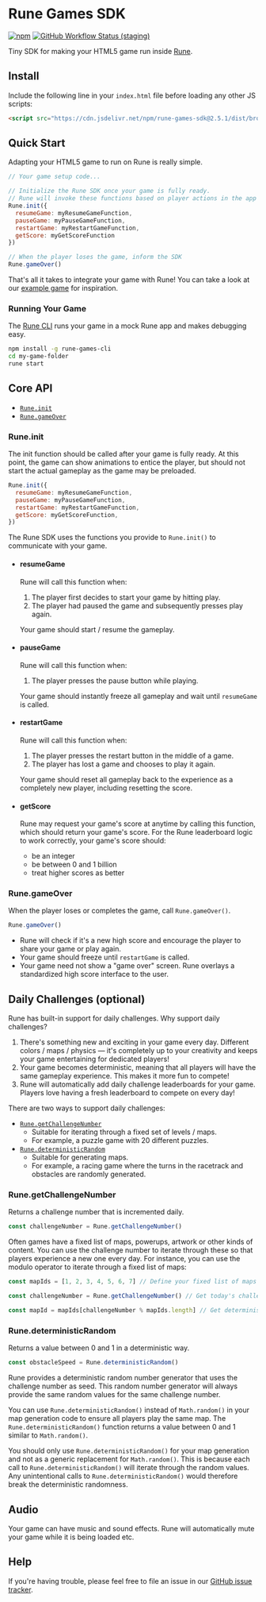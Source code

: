 # Rune Games SDK

[![npm](https://img.shields.io/npm/v/rune-games-sdk)](https://www.npmjs.com/package/rune-games-sdk) [![GitHub Workflow Status (staging)](https://img.shields.io/github/workflow/status/rune/rune-games-sdk/CI/staging)](https://github.com/rune/rune-games-sdk/actions/workflows/CI.yml?query=branch%3Astaging)

Tiny SDK for making your HTML5 game run inside [Rune](https://play.google.com/store/apps/details?id=ai.rune.tincan).

## Install

Include the following line in your `index.html` file before loading any other JS scripts:

```html
<script src="https://cdn.jsdelivr.net/npm/rune-games-sdk@2.5.1/dist/browser.min.js"></script>
```

## Quick Start
Adapting your HTML5 game to run on Rune is really simple.

```js
// Your game setup code...

// Initialize the Rune SDK once your game is fully ready.
// Rune will invoke these functions based on player actions in the app interface.
Rune.init({
  resumeGame: myResumeGameFunction,
  pauseGame: myPauseGameFunction,
  restartGame: myRestartGameFunction,
  getScore: myGetScoreFunction
})

// When the player loses the game, inform the SDK
Rune.gameOver()
```

That's all it takes to integrate your game with Rune! You can take a look at our [example game](https://github.com/rune/rune-games-sdk/blob/staging/examples/breakout/index.js) for inspiration.

### Running Your Game

The [Rune CLI](https://github.com/rune/rune-games-cli) runs your game in a mock Rune app and makes debugging easy.

```bash
npm install -g rune-games-cli
cd my-game-folder
rune start
```

## Core API

- [`Rune.init`](https://github.com/rune/rune-games-sdk#runeinit)
- [`Rune.gameOver`](https://github.com/rune/rune-games-sdk#runegameover)

### Rune.init
The init function should be called after your game is fully ready. At this point, the game can show animations to entice the player, but should not start the actual gameplay as the game may be preloaded.

```js
Rune.init({
  resumeGame: myResumeGameFunction,
  pauseGame: myPauseGameFunction,
  restartGame: myRestartGameFunction,
  getScore: myGetScoreFunction,
})
```

The Rune SDK uses the functions you provide to `Rune.init()` to communicate with your game.

- #### resumeGame
  Rune will call this function when:
  1. The player first decides to start your game by hitting play.
  2. The player had paused the game and subsequently presses play again.
  
  Your game should start / resume the gameplay.

- #### pauseGame
  Rune will call this function when:
  1. The player presses the pause button while playing.
  
  Your game should instantly freeze all gameplay and wait until `resumeGame` is called.

- #### restartGame
  Rune will call this function when:
  1. The player presses the restart button in the middle of a game.
  2. The player has lost a game and chooses to play it again.

  Your game should reset all gameplay back to the experience as a completely new player, including resetting the score.

- #### getScore
  Rune may request your game's score at anytime by calling this function, which should return your game's score. For the Rune leaderboard logic to work correctly, your game's score should:
  - be an integer
  - be between 0 and 1 billion
  - treat higher scores as better

### Rune.gameOver
When the player loses or completes the game, call `Rune.gameOver()`.

```js
Rune.gameOver()
```

- Rune will check if it's a new high score and encourage the player to share your game or play again.
- Your game should freeze until `restartGame` is called. 
- Your game need not show a "game over" screen. Rune overlays a standardized high score interface to the user.

## Daily Challenges (optional)
Rune has built-in support for daily challenges. Why support daily challenges?
1. There's something new and exciting in your game every day. Different colors / maps / physics — it's completely up to your creativity and keeps your game entertaining for dedicated players!
2. Your game becomes deterministic, meaning that all players will have the same gameplay experience. This makes it more fun to compete!
3. Rune will automatically add daily challenge leaderboards for your game. Players love having a fresh leaderboard to compete on every day!

There are two ways to support daily challenges:

- [`Rune.getChallengeNumber`](https://github.com/rune/rune-games-sdk#runegetchallengenumber)
    - Suitable for iterating through a fixed set of levels / maps.
    - For example, a puzzle game with 20 different puzzles.
- [`Rune.deterministicRandom`](https://github.com/rune/rune-games-sdk#runedeterministicrandom)
    - Suitable for generating maps.
    - For example, a racing game where the turns in the racetrack and obstacles are randomly generated.

### Rune.getChallengeNumber
Returns a challenge number that is incremented daily.
```js
const challengeNumber = Rune.getChallengeNumber()
```

Often games have a fixed list of maps, powerups, artwork or other kinds of content. You can use the challenge number to iterate through these so that players experience a new one every day. For instance, you can use the modulo operator to iterate through a fixed list of maps:

```js
const mapIds = [1, 2, 3, 4, 5, 6, 7] // Define your fixed list of maps

const challengeNumber = Rune.getChallengeNumber() // Get today's challenge number

const mapId = mapIds[challengeNumber % mapIds.length] // Get deterministic mapId
```


### Rune.deterministicRandom

Returns a value between 0 and 1 in a deterministic way.

```js
const obstacleSpeed = Rune.deterministicRandom()
```

Rune provides a deterministic random number generator that uses the challenge number as seed. This random number generator will always provide the same random values for the same challenge number.

You can use `Rune.deterministicRandom()` instead of `Math.random()` in your map generation code to ensure all players play the same map. The `Rune.deterministicRandom()` function returns a value between 0 and 1 similar to `Math.random()`.

You should only use `Rune.deterministicRandom()` for your map generation and not as a generic replacement for `Math.random()`. This is because each call to `Rune.deterministicRandom()` will iterate through the random values. Any unintentional calls to `Rune.deterministicRandom()` would therefore break the deterministic randomness.

## Audio

Your game can have music and sound effects. Rune will automatically mute your game while it is being loaded etc.

## Help

If you're having trouble, please feel free to file an issue in our [GitHub issue tracker](https://github.com/rune/rune-games-sdk/issues).
